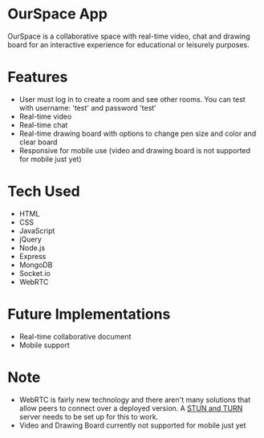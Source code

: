 # OurSpace App

OurSpace is a collaborative space with real-time video, chat and drawing board for an interactive experience for educational or leisurely purposes.

# Features

* User must log in to create a room and see other rooms. You can test with username: 'test' and password 'test'
* Real-time video
* Real-time chat
* Real-time drawing board with options to change pen size and color and clear board
* Responsive for mobile use (video and drawing board is not supported for mobile just yet)

# Tech Used

* HTML
* CSS
* JavaScript
* jQuery
* Node.js
* Express
* MongoDB
* Socket.io
* WebRTC

# Future Implementations

* Real-time collaborative document
* Mobile support

# Note

* WebRTC is fairly new technology and there aren't many solutions that allow peers to connect over a deployed version. A [STUN and TURN](https://www.twilio.com/docs/api/stun-turn/faq) server needs to be set up for this to work.
* Video and Drawing Board currently not supported for mobile just yet
